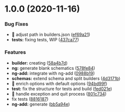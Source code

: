 # 1.0.0 (2020-11-16)


### Bug Fixes

* 🐛 adjust path in builders.json ([ef69a21](https://github.com/angular-extensions/svg-icons-builder/commit/ef69a212830b1722ef4cf7487e5a0f9f1f560a28))
* **tests:** fixing tests, WIP ([437ca77](https://github.com/angular-extensions/svg-icons-builder/commit/437ca773c1968b1be940e1f62dec64d74b49a4b7))


### Features

* **builder:** creating ([58a4b7d](https://github.com/angular-extensions/svg-icons-builder/commit/58a4b7d0fd7d4de007cda64903e491ad0a8e146f))
* **ng:** generate blank schematics ([578fe84](https://github.com/angular-extensions/svg-icons-builder/commit/578fe8461bf0ee4fc349ec54bf592afc1b9bbe73))
* **ng-add:** integrate with ng-add ([0988b19](https://github.com/angular-extensions/svg-icons-builder/commit/0988b1964a6c5ccac9ee460817dcad8cd060a93d))
* **schemas:** extend schema and split builders ([4d3171b](https://github.com/angular-extensions/svg-icons-builder/commit/4d3171b7f7f96c74b538eb2eb5651eec356f7045))
* 🎸 enrich options with default options ([94bd99f](https://github.com/angular-extensions/svg-icons-builder/commit/94bd99f865318c8d2390d8ff265fb4cd8ef512b9))
* **test:** fix the structure for tests and build ([fed021e](https://github.com/angular-extensions/svg-icons-builder/commit/fed021e6066d7f3c83e557142e4e67bb3fbc1553))
* 🎸 handle exception and quit process ([801c734](https://github.com/angular-extensions/svg-icons-builder/commit/801c734575b079c24b18535d3d20b8f18828af6f))
* fix tests ([8816187](https://github.com/angular-extensions/svg-icons-builder/commit/8816187eb3b51bbe72e3c1daf7304ea3ba783989))
* **ng-add:** generate ([bb5a94e](https://github.com/angular-extensions/svg-icons-builder/commit/bb5a94ea9ff237768f15436fd70c557356a0cf82))
